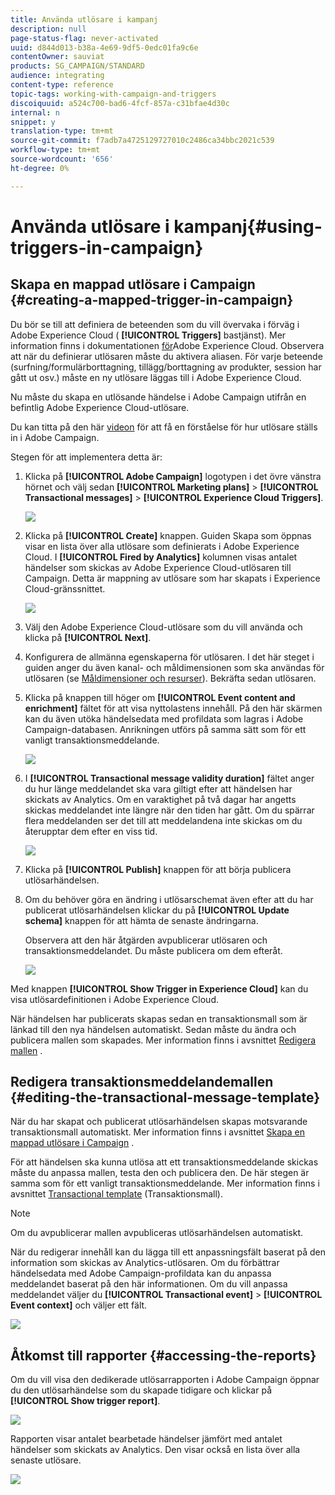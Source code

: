 ```yaml
---
title: Använda utlösare i kampanj
description: null
page-status-flag: never-activated
uuid: d844d013-b38a-4e69-9df5-0edc01fa9c6e
contentOwner: sauviat
products: SG_CAMPAIGN/STANDARD
audience: integrating
content-type: reference
topic-tags: working-with-campaign-and-triggers
discoiquuid: a524c700-bad6-4fcf-857a-c31bfae4d30c
internal: n
snippet: y
translation-type: tm+mt
source-git-commit: f7adb7a4725129727010c2486ca34bbc2021c539
workflow-type: tm+mt
source-wordcount: '656'
ht-degree: 0%

---
```



# Använda utlösare i kampanj{#using-triggers-in-campaign}

## Skapa en mappad utlösare i Campaign {#creating-a-mapped-trigger-in-campaign}

Du bör se till att definiera de beteenden som du vill övervaka i förväg i Adobe Experience Cloud ( **[!UICONTROL Triggers]** bastjänst). Mer information finns i dokumentationen [för](https://docs.adobe.com/content/help/en/core-services/interface/activation/triggers.html)Adobe Experience Cloud. Observera att när du definierar utlösaren måste du aktivera aliasen. För varje beteende (surfning/formulärborttagning, tillägg/borttagning av produkter, session har gått ut osv.) måste en ny utlösare läggas till i Adobe Experience Cloud.

Nu måste du skapa en utlösande händelse i Adobe Campaign utifrån en befintlig Adobe Experience Cloud-utlösare.

Du kan titta på den här [videon](https://helpx.adobe.com/marketing-cloud/how-to/email-marketing.html#step-two) för att få en förståelse för hur utlösare ställs in i Adobe Campaign.

Stegen för att implementera detta är:

1. Klicka på **[!UICONTROL Adobe Campaign]** logotypen i det övre vänstra hörnet och välj sedan **[!UICONTROL Marketing plans]** > **[!UICONTROL Transactional messages]** > **[!UICONTROL Experience Cloud Triggers]**.

   ![](assets/remarketing_1.png)

1. Klicka på **[!UICONTROL Create]** knappen. Guiden Skapa som öppnas visar en lista över alla utlösare som definierats i Adobe Experience Cloud. I **[!UICONTROL Fired by Analytics]** kolumnen visas antalet händelser som skickas av Adobe Experience Cloud-utlösaren till Campaign. Detta är mappning av utlösare som har skapats i Experience Cloud-gränssnittet.

   ![](assets/remarketing_2.png)

1. Välj den Adobe Experience Cloud-utlösare som du vill använda och klicka på **[!UICONTROL Next]**.
1. Konfigurera de allmänna egenskaperna för utlösaren. I det här steget i guiden anger du även kanal- och måldimensionen som ska användas för utlösaren (se [Måldimensioner och resurser](../../automating/using/query.md#targeting-dimensions-and-resources)). Bekräfta sedan utlösaren.
1. Klicka på knappen till höger om **[!UICONTROL Event content and enrichment]** fältet för att visa nyttolastens innehåll. På den här skärmen kan du även utöka händelsedata med profildata som lagras i Adobe Campaign-databasen. Anrikningen utförs på samma sätt som för ett vanligt transaktionsmeddelande.

   ![](assets/remarketing_3.png)

1. I **[!UICONTROL Transactional message validity duration]** fältet anger du hur länge meddelandet ska vara giltigt efter att händelsen har skickats av Analytics. Om en varaktighet på två dagar har angetts skickas meddelandet inte längre när den tiden har gått. Om du spärrar flera meddelanden ser det till att meddelandena inte skickas om du återupptar dem efter en viss tid.

   ![](assets/remarketing_4.png)

1. Klicka på **[!UICONTROL Publish]** knappen för att börja publicera utlösarhändelsen.
1. Om du behöver göra en ändring i utlösarschemat även efter att du har publicerat utlösarhändelsen klickar du på **[!UICONTROL Update schema]** knappen för att hämta de senaste ändringarna.

   Observera att den här åtgärden avpublicerar utlösaren och transaktionsmeddelandet. Du måste publicera om dem efteråt.

   ![](assets/remarketing_11.png)

Med knappen **[!UICONTROL Show Trigger in Experience Cloud]** kan du visa utlösardefinitionen i Adobe Experience Cloud.

När händelsen har publicerats skapas sedan en transaktionsmall som är länkad till den nya händelsen automatiskt. Sedan måste du ändra och publicera mallen som skapades. Mer information finns i avsnittet [Redigera mallen](../../start/using/marketing-activity-templates.md) .

## Redigera transaktionsmeddelandemallen {#editing-the-transactional-message-template}

När du har skapat och publicerat utlösarhändelsen skapas motsvarande transaktionsmall automatiskt. Mer information finns i avsnittet [Skapa en mappad utlösare i Campaign](#creating-a-mapped-trigger-in-campaign) .

För att händelsen ska kunna utlösa att ett transaktionsmeddelande skickas måste du anpassa mallen, testa den och publicera den. De här stegen är samma som för ett vanligt transaktionsmeddelande. Mer information finns i avsnittet [Transactional template](../../channels/using/event-transactional-messages.md#personalizing-a-transactional-message) (Transaktionsmall).

>[!NOTE]
>
>Om du avpublicerar mallen avpubliceras utlösarhändelsen automatiskt.

När du redigerar innehåll kan du lägga till ett anpassningsfält baserat på den information som skickas av Analytics-utlösaren. Om du förbättrar händelsedata med Adobe Campaign-profildata kan du anpassa meddelandet baserat på den här informationen. Om du vill anpassa meddelandet väljer du **[!UICONTROL Transactional event]** > **[!UICONTROL Event context]** och väljer ett fält.

![](assets/remarketing_8.png)

## Åtkomst till rapporter {#accessing-the-reports}

Om du vill visa den dedikerade utlösarrapporten i Adobe Campaign öppnar du den utlösarhändelse som du skapade tidigare och klickar på **[!UICONTROL Show trigger report]**.

![](assets/remarketing_9.png)

Rapporten visar antalet bearbetade händelser jämfört med antalet händelser som skickats av Analytics. Den visar också en lista över alla senaste utlösare.

![](assets/trigger_uc_browse_14.png)

